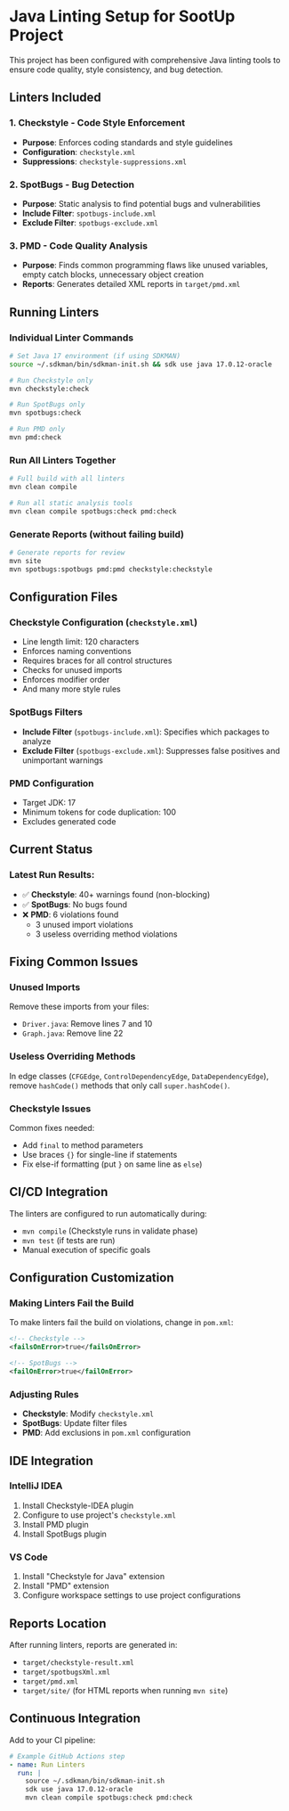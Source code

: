 # Java Linting Setup for SootUp Project

This project has been configured with comprehensive Java linting tools to ensure code quality, style consistency, and bug detection.

## Linters Included

### 1. **Checkstyle** - Code Style Enforcement
- **Purpose**: Enforces coding standards and style guidelines
- **Configuration**: `checkstyle.xml`
- **Suppressions**: `checkstyle-suppressions.xml`

### 2. **SpotBugs** - Bug Detection
- **Purpose**: Static analysis to find potential bugs and vulnerabilities
- **Include Filter**: `spotbugs-include.xml`
- **Exclude Filter**: `spotbugs-exclude.xml`

### 3. **PMD** - Code Quality Analysis
- **Purpose**: Finds common programming flaws like unused variables, empty catch blocks, unnecessary object creation
- **Reports**: Generates detailed XML reports in `target/pmd.xml`

## Running Linters

### Individual Linter Commands

```bash
# Set Java 17 environment (if using SDKMAN)
source ~/.sdkman/bin/sdkman-init.sh && sdk use java 17.0.12-oracle

# Run Checkstyle only
mvn checkstyle:check

# Run SpotBugs only
mvn spotbugs:check

# Run PMD only
mvn pmd:check
```

### Run All Linters Together

```bash
# Full build with all linters
mvn clean compile

# Run all static analysis tools
mvn clean compile spotbugs:check pmd:check
```

### Generate Reports (without failing build)

```bash
# Generate reports for review
mvn site
mvn spotbugs:spotbugs pmd:pmd checkstyle:checkstyle
```

## Configuration Files

### Checkstyle Configuration (`checkstyle.xml`)
- Line length limit: 120 characters
- Enforces naming conventions
- Requires braces for all control structures
- Checks for unused imports
- Enforces modifier order
- And many more style rules

### SpotBugs Filters
- **Include Filter** (`spotbugs-include.xml`): Specifies which packages to analyze
- **Exclude Filter** (`spotbugs-exclude.xml`): Suppresses false positives and unimportant warnings

### PMD Configuration
- Target JDK: 17
- Minimum tokens for code duplication: 100
- Excludes generated code

## Current Status

### Latest Run Results:
- ✅ **Checkstyle**: 40+ warnings found (non-blocking)
- ✅ **SpotBugs**: No bugs found
- ❌ **PMD**: 6 violations found
  - 3 unused import violations
  - 3 useless overriding method violations

## Fixing Common Issues

### Unused Imports
Remove these imports from your files:
- `Driver.java`: Remove lines 7 and 10
- `Graph.java`: Remove line 22

### Useless Overriding Methods
In edge classes (`CFGEdge`, `ControlDependencyEdge`, `DataDependencyEdge`), remove `hashCode()` methods that only call `super.hashCode()`.

### Checkstyle Issues
Common fixes needed:
- Add `final` to method parameters
- Use braces `{}` for single-line if statements
- Fix else-if formatting (put `}` on same line as `else`)

## CI/CD Integration

The linters are configured to run automatically during:
- `mvn compile` (Checkstyle runs in validate phase)
- `mvn test` (if tests are run)
- Manual execution of specific goals

## Configuration Customization

### Making Linters Fail the Build
To make linters fail the build on violations, change in `pom.xml`:

```xml
<!-- Checkstyle -->
<failsOnError>true</failsOnError>

<!-- SpotBugs -->
<failOnError>true</failOnError>
```

### Adjusting Rules
- **Checkstyle**: Modify `checkstyle.xml`
- **SpotBugs**: Update filter files
- **PMD**: Add exclusions in `pom.xml` configuration

## IDE Integration

### IntelliJ IDEA
1. Install Checkstyle-IDEA plugin
2. Configure to use project's `checkstyle.xml`
3. Install PMD plugin
4. Install SpotBugs plugin

### VS Code
1. Install "Checkstyle for Java" extension
2. Install "PMD" extension
3. Configure workspace settings to use project configurations

## Reports Location

After running linters, reports are generated in:
- `target/checkstyle-result.xml`
- `target/spotbugsXml.xml`
- `target/pmd.xml`
- `target/site/` (for HTML reports when running `mvn site`)

## Continuous Integration

Add to your CI pipeline:

```yaml
# Example GitHub Actions step
- name: Run Linters
  run: |
    source ~/.sdkman/bin/sdkman-init.sh
    sdk use java 17.0.12-oracle
    mvn clean compile spotbugs:check pmd:check
``` 